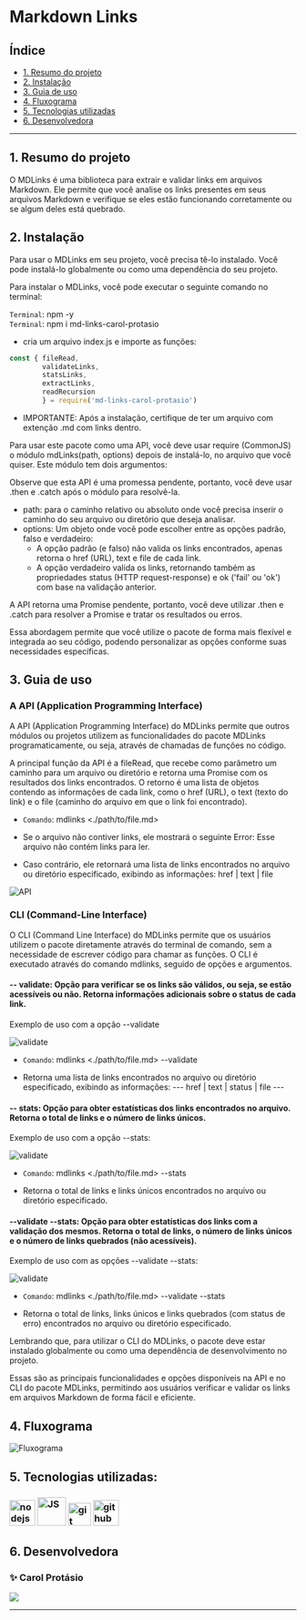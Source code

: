 # Markdown Links

## Índice

* [1. Resumo do projeto](#1-resumo-do-projeto)
* [2. Instalação](#2-instalação)
* [3. Guia de uso](#3-guia-de-uso)
* [4. Fluxograma](#4-fluxograma)
* [5. Tecnologias utilizadas](#5-tecnologias-utilizadas)
* [6. Desenvolvedora](#6-desenvolvedora)

***

## 1. Resumo do projeto

O MDLinks é uma biblioteca para extrair e validar links em arquivos Markdown. Ele permite que você analise os links presentes em seus arquivos Markdown e verifique se eles estão funcionando corretamente ou se algum deles está quebrado.


## 2. Instalação

Para usar o MDLinks em seu projeto, você precisa tê-lo instalado. Você pode instalá-lo globalmente ou como uma dependência do seu projeto.

Para instalar o MDLinks, você pode executar o seguinte comando no terminal:

`Terminal`: npm -y <br>
`Terminal`: npm i md-links-carol-protasio
- cria um arquivo index.js e importe as funções: 
```js
const { fileRead, 
        validateLinks, 
        statsLinks,
        extractLinks,
        readRecursion 
        } = require('md-links-carol-protasio')

``` 


- IMPORTANTE: Após a instalação, certifique de ter um arquivo com extenção .md com links dentro.

Para usar este pacote como uma API, você deve usar require (CommonJS) o módulo mdLinks(path, options) depois de instalá-lo, no arquivo que você quiser. Este módulo tem dois argumentos:

Observe que esta API é uma promessa pendente, portanto, você deve usar .then e .catch após o módulo para resolvê-la.

- path: para o caminho relativo ou absoluto onde você precisa inserir o caminho do seu arquivo ou diretório que deseja analisar.
- options: Um objeto onde você pode escolher entre as opções padrão, falso e verdadeiro:
    - A opção padrão (e falso) não valida os links encontrados, apenas retorna o href (URL), text e file de cada link.
    - A opção verdadeiro valida os links, retornando também as propriedades status (HTTP request-response) e ok ('fail' ou 'ok') com base na validação anterior.

A API retorna uma Promise pendente, portanto, você deve utilizar .then e .catch para resolver a Promise e tratar os resultados ou erros.

Essa abordagem permite que você utilize o pacote de forma mais flexível e integrada ao seu código, podendo personalizar as opções conforme suas necessidades específicas.

## 3. Guia de uso

### A API (Application Programming Interface)

A API (Application Programming Interface) do MDLinks permite que outros módulos ou projetos utilizem as funcionalidades do pacote MDLinks programaticamente, ou seja, através de chamadas de funções no código.

A principal função da API é a fileRead, que recebe como parâmetro um caminho para um arquivo ou diretório e retorna uma Promise com os resultados dos links encontrados. O retorno é uma lista de objetos contendo as informações de cada link, como o href (URL), o text (texto do link) e o file (caminho do arquivo em que o link foi encontrado).

 - `Comando`: mdlinks <./path/to/file.md>

* Se o arquivo não contiver links, ele mostrará o seguinte Error: Esse arquivo não contém links para ler.

* Caso contrário, ele retornará uma lista de links encontrados no arquivo ou diretório especificado, exibindo as informações: href | text | file

![API](./img/api.png)

### CLI (Command-Line Interface)

O CLI (Command Line Interface) do MDLinks permite que os usuários utilizem o pacote diretamente através do terminal de comando, sem a necessidade de escrever código para chamar as funções. O CLI é executado através do comando mdlinks, seguido de opções e argumentos.

#### -- validate: Opção para verificar se os links são válidos, ou seja, se estão acessíveis ou não. Retorna informações adicionais sobre o status de cada link.

Exemplo de uso com a opção --validate

![validate](./img/validate.png)

- `Comando`:  mdlinks <./path/to/file.md> --validate

* Retorna uma lista de links encontrados no arquivo ou diretório especificado, exibindo as informações: 
   ---   href | text | status | file   ---

#### -- stats: Opção para obter estatísticas dos links encontrados no arquivo. Retorna o total de links e o número de links únicos.

Exemplo de uso com a opção --stats:

  ![validate](./img/stats.png)

- `Comando`: mdlinks <./path/to/file.md> --stats


* Retorna o total de links e links únicos encontrados no arquivo ou diretório especificado.

#### --validate --stats: Opção para obter estatísticas dos links com a validação dos mesmos. Retorna o total de links, o número de links únicos e o número de links quebrados (não acessíveis).

Exemplo de uso com as opções --validate --stats:

![validate](./img/validate_stats.png)

- `Comando`: mdlinks <./path/to/file.md> --validate --stats

* Retorna o total de links, links únicos e links quebrados (com status de erro) encontrados no arquivo ou diretório especificado.

Lembrando que, para utilizar o CLI do MDLinks, o pacote deve estar instalado globalmente ou como uma dependência de desenvolvimento no projeto.

Essas são as principais funcionalidades e opções disponíveis na API e no CLI do pacote MDLinks, permitindo aos usuários verificar e validar os links em arquivos Markdown de forma fácil e eficiente.


## 4. Fluxograma

![Fluxograma](./img/projeto_MDlinks.png)

## 5. Tecnologias utilizadas:

### <img alt="nodejs" height="45" src="https://cdn.icon-icons.com/icons2/2415/PNG/512/nodejs_plain_logo_icon_146409.png"/> <img alt="JS" height="50" src="https://cdn2.iconfinder.com/data/icons/designer-skills/128/code-programming-javascript-software-develop-command-language-256.png"> <img alt="git" height="40" src="https://cdn3.iconfinder.com/data/icons/social-media-2169/24/social_media_social_media_logo_git-256.png"/> <img alt="github" height="45" src="https://cdn1.iconfinder.com/data/icons/unicons-line-vol-3/24/github-256.png"/> 

##

## 6. Desenvolvedora

### ✨ Carol Protásio 
<a href="https://www.linkedin.com/in/carol-protasio/" target="_blank"><img src="https://img.shields.io/badge/-LinkedIn-%230077B5?style=for-the-badge&logo=linkedin&logoColor=white" target="_blank"></a> 

***
